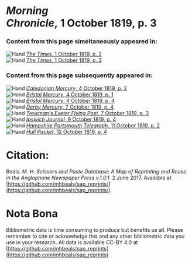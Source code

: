 # *Morning Chronicle*, 1 October 1819, p. 3  
  
### Content from this page simeltaneously appeared in:  
![Hand](http://scissorsandpaste.net/wp-content/uploads/2017/06/smallhandpointer.png) [*The Times*, 1 October 1819, p. 2](https://mhbeals.github.io/sap_html/The-Times/The-Times-1-October-1819-p-2)  
![Hand](http://scissorsandpaste.net/wp-content/uploads/2017/06/smallhandpointer.png) [*The Times*, 1 October 1819, p. 3](https://mhbeals.github.io/sap_html/The-Times/The-Times-1-October-1819-p-3)  
  
### Content from this page subsequently appeared in:  
![Hand](http://scissorsandpaste.net/wp-content/uploads/2017/06/smallhandpointer.png) [*Caledonian Mercury*, 4 October 1819, p. 2](https://mhbeals.github.io/sap_html/Caledonian-Mercury/Caledonian-Mercury-4-October-1819-p-2)  
![Hand](http://scissorsandpaste.net/wp-content/uploads/2017/06/smallhandpointer.png) [*Bristol Mercury*, 4 October 1819, p. 1](https://mhbeals.github.io/sap_html/Bristol-Mercury/Bristol-Mercury-4-October-1819-p-1)  
![Hand](http://scissorsandpaste.net/wp-content/uploads/2017/06/smallhandpointer.png) [*Bristol Mercury*, 4 October 1819, p. 4](https://mhbeals.github.io/sap_html/Bristol-Mercury/Bristol-Mercury-4-October-1819-p-4)  
![Hand](http://scissorsandpaste.net/wp-content/uploads/2017/06/smallhandpointer.png) [*Derby Mercury*, 7 October 1819, p. 4](https://mhbeals.github.io/sap_html/Derby-Mercury/Derby-Mercury-7-October-1819-p-4)  
![Hand](http://scissorsandpaste.net/wp-content/uploads/2017/06/smallhandpointer.png) [*Trewman's Exeter Flying Post*, 7 October 1819, p. 3](https://mhbeals.github.io/sap_html/Trewman's-Exeter-Flying-Post/Trewman's-Exeter-Flying-Post-7-October-1819-p-3)  
![Hand](http://scissorsandpaste.net/wp-content/uploads/2017/06/smallhandpointer.png) [*Ipswich Journal*, 9 October 1819, p. 4](https://mhbeals.github.io/sap_html/Ipswich-Journal/Ipswich-Journal-9-October-1819-p-4)  
![Hand](http://scissorsandpaste.net/wp-content/uploads/2017/06/smallhandpointer.png) [*Hampshire Portsmouth Telegraph*, 11 October 1819, p. 2](https://mhbeals.github.io/sap_html/Hampshire-Portsmouth-Telegraph/Hampshire-Portsmouth-Telegraph-11-October-1819-p-2)  
![Hand](http://scissorsandpaste.net/wp-content/uploads/2017/06/smallhandpointer.png) [*Hull Packet*, 12 October 1819, p. 4](https://mhbeals.github.io/sap_html/Hull-Packet/Hull-Packet-12-October-1819-p-4)  


# Citation: 

Beals. M. H. *Scissors and Paste Database: A Map of Reprinting and Reuse in the Anglophone Newspaper Press v.1.0.1.* 2 June 2017. Available at [https://github.com/mhbeals/sap_reprints/](https://github.com/mhbeals/sap_reprints/). 

# Nota Bona

Bibliometric data is time consuming to produce but benefits us all. Please remember to cite or acknowledge this and any other bibliometric data you use in your research. All data is available CC-BY 4.0 at [https://github.com/mhbeals/sap_reprints](https://github.com/mhbeals/sap_reprints)